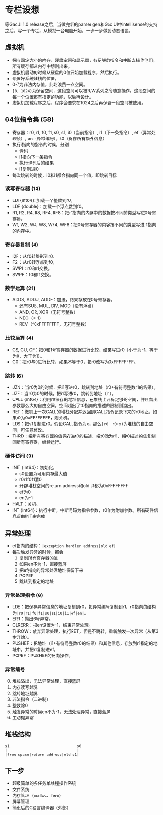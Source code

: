 # 专栏设想
等GacUI 1.0 release之后，当做完新的parser gen和Gac UI中intellisense的支持之后，写一个专栏，从模拟一台电脑开始，一步一步做到动态语言。

## 虚拟机
- 拥有固定大小的内存、硬盘空间和显示器，有足够的指令和中断去操作他们，所有缓存都从内存中切割出来。
- 虚拟机启动的时候从硬盘的0位开始加载程序，然后执行。
- 设置好系统堆栈的位置。
- 0-7为非法内存值，此处浪费一点空间。
- `[8, 1024)`为保留空间，这段空间可以被R/W系列之令随意操作。这段空间的每一个位置都有指定的功能，以后再设计。
- 虚拟机加载程序之后，程序会要求在1024之后再保留一段空间被使用。

## 64位指令集 (58)
- 寄存器：r0, r1, f0, f1, s0, s1, i0（当前指令）, i1（下一条指令）, ef（异常处理帧）, en（异常编号），t0（保存所有额外信息）
- 执行i指向的指令的时候，分别
  - 译码
  - i1指向下一条指令
  - 执行译码后的结果
  - i1复制进i0
- 每次跳转的时候，i0和i1都会指向同一个值，即跳转目标

### 读写寄存器 (14)
- LDI {int64}: 加载一个整数到r0。
- LDF {double}：加载一个浮点数到f0。
- R1, R2, R4, R8, RF4, RF8：把r1指向的内存中的数据按不同的类型写进0号寄存器。
- W1, W2, W4, W8, WF4, WF8：把0号寄存器的内容按不同的类型写进r1指向的内存中。
  
### 寄存器复制 (4)
- I2F：从f0转整形到r0。
- F2I：从r0转浮点到f0。
- SWPI：r0和r1交换。
- SWPF：f0和f1交换。

### 数学运算 (21)
- ADDS, ADDU, ADDF：加法，结果存放在0号寄存器。
  - 还有SUB, MUL, DIV, MOD（没有浮点）
  - AND, OR, XOR（无符号整数）
  - NEG（*-1）
  - REV（^0xFFFFFFFF，无符号整数）
  
### 比较运算 (4)
- CS, CU, CF：把0和1号寄存器的数据进行比较，结果写进r0（小于为-1，等于为0，大于为1）。
- C0：把r0与0进行比较，如果不等于0，把r0改写为0xFFFFFFFF。

### 跳转 (6)
- JZN：当r0为0的时候，把i1写进r0，跳转到地址（r0+有符号整数r1的结果）。
- JZF：当r0为0的时候，把i1写进r0，跳转到地址（r1）。
- CALL {int64}：利用r0保存的地址信息，在堆栈上开辟足够的空间，并且留出参数那么大的自由空间。空间超出了t0指向的描述的限制则溢出。
- RET：撤销上一次CALL的堆栈分配并返回到CALL指令记录下来的r0地址。如果r0为0xFFFFFFFF，则关机。
- LDS：把s1复制进r0。假设CALL指令为x，那么`[r0, r0+x)`为堆栈的自由空间，可任意修改。
- THRD：把所有寄存器的值保存进t0的描述，把t0改为r0，把t0描述的值复制回所有寄存器，继续运行。

### 硬件访问 (3)
- INIT {int64}：初始化。
  - s0设置为可用内存最大值
  - r0r1f0f1清0
  - 开辟堆栈空间的return address和old s1都为0xFFFFFFFF
  - ef为0
  - en为-1
- HALT：关机。
- INT {int64}：执行中断。中断号码为指令参数，r0作为附加参数。所有硬件信息都由INT来完成

  
## 异常处理
- ef指向的结构：`|exception handler address|old ef|`
- 每次触发异常的时候，都会
  1. 复制所有寄存器的值
  2. 如果en不为-1，直接蓝屏
  3. 把ef指向的异常处理地址保留下来
  4. POPEF
  5. 跳转到指定的地址

### 异常处理指令 (6)
- LDE：把保存异常信息的地址复制到r0，把异常编号复制到r1。r0指向的结构为`|r0|r1|f0|f1|s0|s1|i0|i1|ef|en|`。
- ERR：抛出6号异常。
- CLRERR：把en设置为-1，结束异常处理。
- THROW：放弃异常处理，执行RET，但是不跳转，重新触发一次异常（从第3步开始）。
- PUSHEF：把地址（i1+有符号整数r0的结果）和其他信息，存放到r1指定的地址中，并把r1复制进ef。
- POPEF：PUSHEF的反向操作。

### 异常编号
0. 堆栈溢出，无法异常处理，直接蓝屏
1. 内存读写越界
2. 跳转地址越界
3. 非法指令（二进制）
4. 整数除0
5. 触发异常的时候en不为-1，无法处理异常，直接蓝屏
6. 主动抛异常

## 堆栈结构
```
s1                               s0
|                                |
|free space|return address|old s1|
```

## 下一步
- 超级简单的多任务单线程操作系统
- 文件系统
- 内存管理（malloc、free）
- 屏幕管理
- 简化后的C语言编译器（外部）
